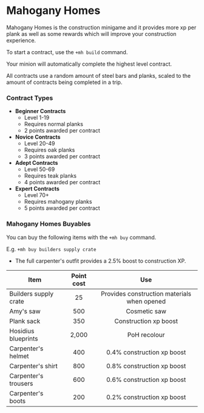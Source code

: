 # Mahogany Homes

Mahogany Homes is the construction minigame and it provides more xp per plank as well as some rewards which will improve your construction experience.&#x20;

To start a contract, use the `+mh build` command.

Your minion will automatically complete the highest level contract.

All contracts use a random amount of steel bars and planks, scaled to the amount of contracts being completed in a trip.

### Contract Types

* **Beginner Contracts**
  * Level 1-19
  * Requires normal planks
  * 2 points awarded per contract
* **Novice Contracts**
  * Level 20-49
  * Requires oak planks
  * 3 points awarded per contract
* **Adept Contracts**
  * Level 50-69
  * Requires teak planks
  * 4 points awarded per contract
* **Expert Contracts**
  * Level 70+
  * Requires mahogany planks
  * 5 points awarded per contract

### **Mahogany Homes Buyables**

You can buy the following items with the `+mh buy` command.

E.g. `+mh buy builders supply crate`

* The full carpenter's outfit provides a 2.5% boost to construction XP.

| **Item**              | **Point cost** |                   **Use**                   |
| --------------------- | :------------: | :-----------------------------------------: |
| Builders supply crate |       25       | Provides construction materials when opened |
| Amy's saw             |       500      |                 Cosmetic saw                |
| Plank sack            |       350      |            Construction xp boost            |
| Hosidius blueprints   |      2,000     |                 PoH recolour                |
| Carpenter's helmet    |       400      |          0.4% construction xp boost         |
| Carpenter's shirt     |       800      |          0.8% construction xp boost         |
| Carpenter's trousers  |       600      |          0.6% construction xp boost         |
| Carpenter's boots     |       200      |          0.2% construction xp boost         |
